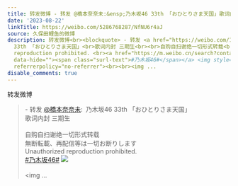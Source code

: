```yaml
---
title: 转发微博 - 转发 @橋本奈奈未:&ensp;乃木坂46 33th 「おひとりさま天国」歌词内封 三期生自购自扫谢绝一切形式转载無断転載、再配信等は一切お断りしますUnautho...
date: '2023-08-22'
linkTitle: https://weibo.com/5286768287/NfNU6r4aJ
source: 久保田鲤鱼的微博
description: 转发微博<br><blockquote> - 转发 <a href="https://weibo.com/1866632784" target="_blank">@橋本奈奈未</a>: 乃木坂46
  33th 「おひとりさま天国」<br>歌词内封 三期生<br><br>自购自扫谢绝一切形式转载<br>無断転載、再配信等は一切お断りします<br>Unauthorized
  reproduction prohibited. <br><a href="https://m.weibo.cn/search?containerid=231522type%3D1%26t%3D10%26q%3D%23%E4%B9%83%E6%9C%A8%E5%9D%8246%23&amp;isnewpage=1&amp;luicode=10000011&amp;lfid=1076035286768287"
  data-hide=""><span class="surl-text">#乃木坂46#</span></a> <img style="" src="https://tvax2.sinaimg.cn/large/6f428e50gy1hh5goqgh0uj21fg1fu4m9.jpg"
  referrerpolicy="no-referrer"><br><br><img ...
disable_comments: true
---
```

转发微博<br><blockquote> - 转发 <a href="https://weibo.com/1866632784" target="_blank">@橋本奈奈未</a>: 乃木坂46 33th 「おひとりさま天国」<br>歌词内封 三期生<br><br>自购自扫谢绝一切形式转载<br>無断転載、再配信等は一切お断りします<br>Unauthorized reproduction prohibited. <br><a href="https://m.weibo.cn/search?containerid=231522type%3D1%26t%3D10%26q%3D%23%E4%B9%83%E6%9C%A8%E5%9D%8246%23&amp;isnewpage=1&amp;luicode=10000011&amp;lfid=1076035286768287" data-hide=""><span class="surl-text">#乃木坂46#</span></a> <img style="" src="https://tvax2.sinaimg.cn/large/6f428e50gy1hh5goqgh0uj21fg1fu4m9.jpg" referrerpolicy="no-referrer"><br><br><img ...